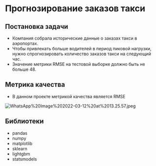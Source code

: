 # Прогнозирование заказов такси

## Постановка задачи

- Компания собрала исторические данные о заказах такси в аэропортах. 
- Чтобы привлекать больше водителей в период пиковой нагрузки, нужно спрогнозировать количество заказов такси на следующий час.
- Значение метрики RMSE на тестовой выборке должно быть не больше 48.

## Метрика качества

- В данном проекте метрикой качества является RMSE

![WhatsApp%20Image%202022-03-12%20at%2013.25.57.jpeg](attachment:WhatsApp%20Image%202022-03-12%20at%2013.25.57.jpeg)

## Библиотеки

- pandas
- numpy
- matplotlib
- sklearn
- lightgbm
- statsmodels
